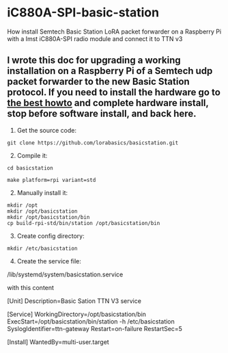 # iC880A-SPI-basic-station
How install Semtech Basic Station LoRA packet forwarder on a Raspberry Pi with a Imst iC880A-SPI radio module and connect it to TTN v3

## I wrote this doc for upgrading a working installation on a Raspberry Pi of a Semtech udp packet forwarder to the new Basic Station protocol. If you need to install the hardware go to [the best howto](https://github.com/ttn-zh/ic880a-gateway/wiki) and complete hardware install, stop before software install, and back here.

1. Get the source code:

`git clone https://github.com/lorabasics/basicstation.git`

2. Compile it:

`cd basicstation`

`make platform=rpi variant=std`

2. Manually install it:
```
mkdir /opt
mkdir /opt/basicstation
mkdir /opt/basicstation/bin
cp build-rpi-std/bin/station /opt/basicstation/bin
```
3. Create config directory:

`mkdir /etc/basicstation`

4. Create the service file:

/lib/systemd/system/basicstation.service

with this content

[Unit]
Description=Basic Sation TTN V3 service

[Service]
WorkingDirectory=/opt/basicstation/bin
ExecStart=/opt/basicstation/bin/station -h /etc/basicstation
SyslogIdentifier=ttn-gateway
Restart=on-failure
RestartSec=5

[Install]
WantedBy=multi-user.target

